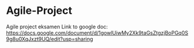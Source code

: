 # Agile-Project
Agile project eksamen
Link to google doc: https://docs.google.com/document/d/1gowlUiwMy2Xk9taGsZtgzjBoPGq0S9g8u0XqJxzt9UQ/edit?usp=sharing
